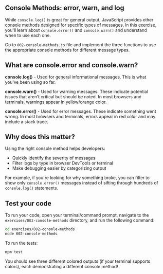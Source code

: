 ## Console Methods: error, warn, and log

While `console.log()` is great for general output, JavaScript provides other console methods designed for specific types of messages. In this exercise, you'll learn about `console.error()` and `console.warn()` and understand when to use each one.

Go to `002-console-methods.js` file and implement the three functions to use the appropriate console methods for different message types.

## What are console.error and console.warn?

**console.log()** - Used for general informational messages. This is what you've been using so far.

**console.warn()** - Used for warning messages. These indicate potential issues that aren't critical but should be noted. In most browsers and terminals, warnings appear in yellow/orange color.

**console.error()** - Used for error messages. These indicate something went wrong. In most browsers and terminals, errors appear in red color and may include a stack trace.

## Why does this matter?

Using the right console method helps developers:
- Quickly identify the severity of messages
- Filter logs by type in browser DevTools or terminal
- Make debugging easier by categorizing output

For example, if you're looking for why something broke, you can filter to show only `console.error()` messages instead of sifting through hundreds of `console.log()` statements.

## Test your code

To run your code, open your terminal/command prompt, navigate to the `exercises/002-console-methods` directory, and run the following command:

```bash
cd exercises/002-console-methods
node 002-console-methods
```

To run the tests:

```bash
npm test
```

You should see three different colored outputs (if your terminal supports colors), each demonstrating a different console method!
